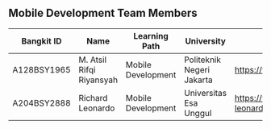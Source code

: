 ## Mobile Development Team Members

| Bangkit ID | Name | Learning Path | University | Contact |
| ----- | ----- | ----- | ----- | ----- |
|A128BSY1965|M. Atsil Rifqi Riyansyah|Mobile Development|Politeknik Negeri Jakarta|https://www.linkedin.com/in/riyanatsil/|
|A204BSY2888|Richard Leonardo|Mobile Development|Universitas Esa Unggul|https://www.linkedin.com/in/richard-leonardo-2bb446293/|
